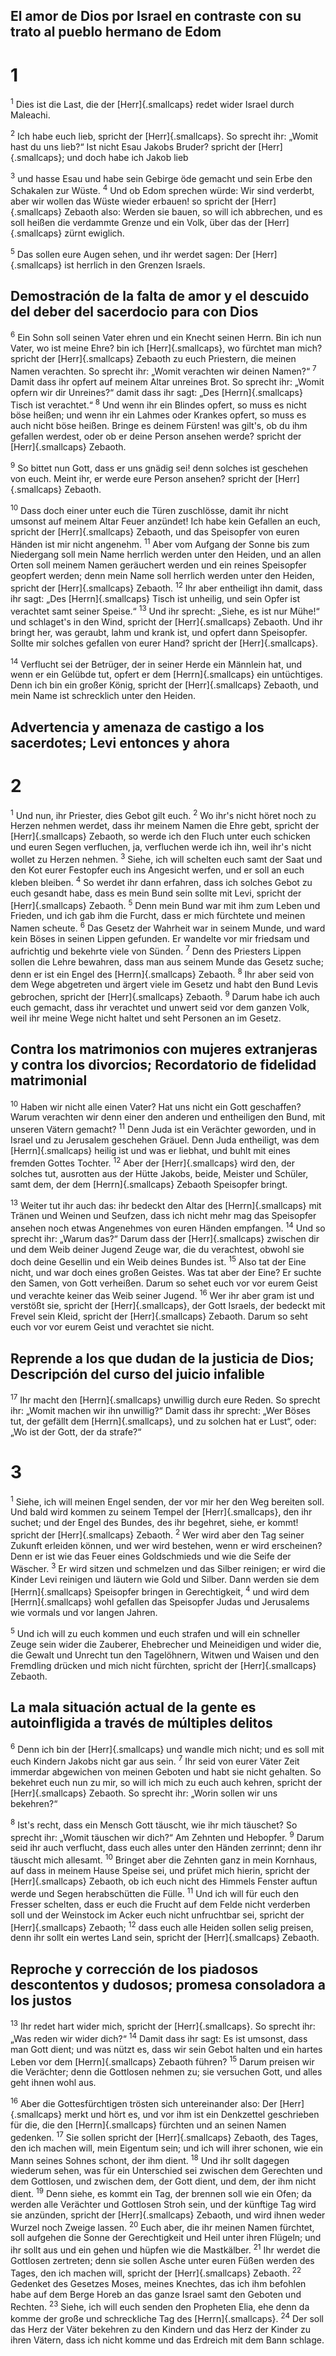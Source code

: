 ## El amor de Dios por Israel en contraste con su trato al pueblo hermano de Edom
# 1
<sup class='bibleverse'>1</sup> Dies ist die Last, die der [Herr]{.smallcaps} redet wider Israel durch Maleachi. 

<sup class='bibleverse'>2</sup> Ich habe euch lieb, spricht der [Herr]{.smallcaps}. So sprecht ihr: „Womit hast du uns lieb?“ Ist nicht Esau Jakobs Bruder? spricht der [Herr]{.smallcaps}; und doch habe ich Jakob lieb 

<sup class='bibleverse'>3</sup> und hasse Esau und habe sein Gebirge öde gemacht und sein Erbe den Schakalen zur Wüste. <sup class='bibleverse'>4</sup> Und ob Edom sprechen würde: Wir sind verderbt, aber wir wollen das Wüste wieder erbauen! so spricht der [Herr]{.smallcaps} Zebaoth also: Werden sie bauen, so will ich abbrechen, und es soll heißen die verdammte Grenze und ein Volk, über das der [Herr]{.smallcaps} zürnt ewiglich. 

<sup class='bibleverse'>5</sup> Das sollen eure Augen sehen, und ihr werdet sagen: Der [Herr]{.smallcaps} ist herrlich in den Grenzen Israels. 

## Demostración de la falta de amor y el descuido del deber del sacerdocio para con Dios
<sup class='bibleverse'>6</sup> Ein Sohn soll seinen Vater ehren und ein Knecht seinen Herrn. Bin ich nun Vater, wo ist meine Ehre? bin ich [Herr]{.smallcaps}, wo fürchtet man mich? spricht der [Herr]{.smallcaps} Zebaoth zu euch Priestern, die meinen Namen verachten. So sprecht ihr: „Womit verachten wir deinen Namen?“ <sup class='bibleverse'>7</sup> Damit dass ihr opfert auf meinem Altar unreines Brot. So sprecht ihr: „Womit opfern wir dir Unreines?“ damit dass ihr sagt: „Des [Herrn]{.smallcaps} Tisch ist verachtet.“ <sup class='bibleverse'>8</sup> Und wenn ihr ein Blindes opfert, so muss es nicht böse heißen; und wenn ihr ein Lahmes oder Krankes opfert, so muss es auch nicht böse heißen. Bringe es deinem Fürsten! was gilt's, ob du ihm gefallen werdest, oder ob er deine Person ansehen werde? spricht der [Herr]{.smallcaps} Zebaoth. 

<sup class='bibleverse'>9</sup> So bittet nun Gott, dass er uns gnädig sei! denn solches ist geschehen von euch. Meint ihr, er werde eure Person ansehen? spricht der [Herr]{.smallcaps} Zebaoth. 

<sup class='bibleverse'>10</sup> Dass doch einer unter euch die Türen zuschlösse, damit ihr nicht umsonst auf meinem Altar Feuer anzündet! Ich habe kein Gefallen an euch, spricht der [Herr]{.smallcaps} Zebaoth, und das Speisopfer von euren Händen ist mir nicht angenehm. <sup class='bibleverse'>11</sup> Aber vom Aufgang der Sonne bis zum Niedergang soll mein Name herrlich werden unter den Heiden, und an allen Orten soll meinem Namen geräuchert werden und ein reines Speisopfer geopfert werden; denn mein Name soll herrlich werden unter den Heiden, spricht der [Herr]{.smallcaps} Zebaoth. <sup class='bibleverse'>12</sup> Ihr aber entheiligt ihn damit, dass ihr sagt: „Des [Herrn]{.smallcaps} Tisch ist unheilig, und sein Opfer ist verachtet samt seiner Speise.“ <sup class='bibleverse'>13</sup> Und ihr sprecht: „Siehe, es ist nur Mühe!“ und schlaget's in den Wind, spricht der [Herr]{.smallcaps} Zebaoth. Und ihr bringt her, was geraubt, lahm und krank ist, und opfert dann Speisopfer. Sollte mir solches gefallen von eurer Hand? spricht der [Herr]{.smallcaps}. 

<sup class='bibleverse'>14</sup> Verflucht sei der Betrüger, der in seiner Herde ein Männlein hat, und wenn er ein Gelübde tut, opfert er dem [Herrn]{.smallcaps} ein untüchtiges. Denn ich bin ein großer König, spricht der [Herr]{.smallcaps} Zebaoth, und mein Name ist schrecklich unter den Heiden.

## Advertencia y amenaza de castigo a los sacerdotes; Levi entonces y ahora
# 2
<sup class='bibleverse'>1</sup> Und nun, ihr Priester, dies Gebot gilt euch. <sup class='bibleverse'>2</sup> Wo ihr's nicht höret noch zu Herzen nehmen werdet, dass ihr meinem Namen die Ehre gebt, spricht der [Herr]{.smallcaps} Zebaoth, so werde ich den Fluch unter euch schicken und euren Segen verfluchen, ja, verfluchen werde ich ihn, weil ihr's nicht wollet zu Herzen nehmen. <sup class='bibleverse'>3</sup> Siehe, ich will schelten euch samt der Saat und den Kot eurer Festopfer euch ins Angesicht werfen, und er soll an euch kleben bleiben. <sup class='bibleverse'>4</sup> So werdet ihr dann erfahren, dass ich solches Gebot zu euch gesandt habe, dass es mein Bund sein sollte mit Levi, spricht der [Herr]{.smallcaps} Zebaoth. <sup class='bibleverse'>5</sup> Denn mein Bund war mit ihm zum Leben und Frieden, und ich gab ihm die Furcht, dass er mich fürchtete und meinen Namen scheute. <sup class='bibleverse'>6</sup> Das Gesetz der Wahrheit war in seinem Munde, und ward kein Böses in seinen Lippen gefunden. Er wandelte vor mir friedsam und aufrichtig und bekehrte viele von Sünden. <sup class='bibleverse'>7</sup> Denn des Priesters Lippen sollen die Lehre bewahren, dass man aus seinem Munde das Gesetz suche; denn er ist ein Engel des [Herrn]{.smallcaps} Zebaoth. <sup class='bibleverse'>8</sup> Ihr aber seid von dem Wege abgetreten und ärgert viele im Gesetz und habt den Bund Levis gebrochen, spricht der [Herr]{.smallcaps} Zebaoth. <sup class='bibleverse'>9</sup> Darum habe ich auch euch gemacht, dass ihr verachtet und unwert seid vor dem ganzen Volk, weil ihr meine Wege nicht haltet und seht Personen an im Gesetz. 

## Contra los matrimonios con mujeres extranjeras y contra los divorcios; Recordatorio de fidelidad matrimonial
<sup class='bibleverse'>10</sup> Haben wir nicht alle einen Vater? Hat uns nicht ein Gott geschaffen? Warum verachten wir denn einer den anderen und entheiligen den Bund, mit unseren Vätern gemacht? <sup class='bibleverse'>11</sup> Denn Juda ist ein Verächter geworden, und in Israel und zu Jerusalem geschehen Gräuel. Denn Juda entheiligt, was dem [Herrn]{.smallcaps} heilig ist und was er liebhat, und buhlt mit eines fremden Gottes Tochter. <sup class='bibleverse'>12</sup> Aber der [Herr]{.smallcaps} wird den, der solches tut, ausrotten aus der Hütte Jakobs, beide, Meister und Schüler, samt dem, der dem [Herrn]{.smallcaps} Zebaoth Speisopfer bringt. 

<sup class='bibleverse'>13</sup> Weiter tut ihr auch das: ihr bedeckt den Altar des [Herrn]{.smallcaps} mit Tränen und Weinen und Seufzen, dass ich nicht mehr mag das Speisopfer ansehen noch etwas Angenehmes von euren Händen empfangen. <sup class='bibleverse'>14</sup> Und so sprecht ihr: „Warum das?“ Darum dass der [Herr]{.smallcaps} zwischen dir und dem Weib deiner Jugend Zeuge war, die du verachtest, obwohl sie doch deine Gesellin und ein Weib deines Bundes ist. <sup class='bibleverse'>15</sup> Also tat der Eine nicht, und war doch eines großen Geistes. Was tat aber der Eine? Er suchte den Samen, von Gott verheißen. Darum so sehet euch vor vor eurem Geist und verachte keiner das Weib seiner Jugend. <sup class='bibleverse'>16</sup> Wer ihr aber gram ist und verstößt sie, spricht der [Herr]{.smallcaps}, der Gott Israels, der bedeckt mit Frevel sein Kleid, spricht der [Herr]{.smallcaps} Zebaoth. Darum so seht euch vor vor eurem Geist und verachtet sie nicht. 

## Reprende a los que dudan de la justicia de Dios; Descripción del curso del juicio infalible
<sup class='bibleverse'>17</sup> Ihr macht den [Herrn]{.smallcaps} unwillig durch eure Reden. So sprecht ihr: „Womit machen wir ihn unwillig?“ Damit dass ihr sprecht: „Wer Böses tut, der gefällt dem [Herrn]{.smallcaps}, und zu solchen hat er Lust“, oder: „Wo ist der Gott, der da strafe?“

# 3
<sup class='bibleverse'>1</sup> Siehe, ich will meinen Engel senden, der vor mir her den Weg bereiten soll. Und bald wird kommen zu seinem Tempel der [Herr]{.smallcaps}, den ihr suchet; und der Engel des Bundes, des ihr begehret, siehe, er kommt! spricht der [Herr]{.smallcaps} Zebaoth. <sup class='bibleverse'>2</sup> Wer wird aber den Tag seiner Zukunft erleiden können, und wer wird bestehen, wenn er wird erscheinen? Denn er ist wie das Feuer eines Goldschmieds und wie die Seife der Wäscher. <sup class='bibleverse'>3</sup> Er wird sitzen und schmelzen und das Silber reinigen; er wird die Kinder Levi reinigen und läutern wie Gold und Silber. Dann werden sie dem [Herrn]{.smallcaps} Speisopfer bringen in Gerechtigkeit, <sup class='bibleverse'>4</sup> und wird dem [Herrn]{.smallcaps} wohl gefallen das Speisopfer Judas und Jerusalems wie vormals und vor langen Jahren. 

<sup class='bibleverse'>5</sup> Und ich will zu euch kommen und euch strafen und will ein schneller Zeuge sein wider die Zauberer, Ehebrecher und Meineidigen und wider die, die Gewalt und Unrecht tun den Tagelöhnern, Witwen und Waisen und den Fremdling drücken und mich nicht fürchten, spricht der [Herr]{.smallcaps} Zebaoth. 

## La mala situación actual de la gente es autoinfligida a través de múltiples delitos
<sup class='bibleverse'>6</sup> Denn ich bin der [Herr]{.smallcaps} und wandle mich nicht; und es soll mit euch Kindern Jakobs nicht gar aus sein. <sup class='bibleverse'>7</sup> Ihr seid von eurer Väter Zeit immerdar abgewichen von meinen Geboten und habt sie nicht gehalten. So bekehret euch nun zu mir, so will ich mich zu euch auch kehren, spricht der [Herr]{.smallcaps} Zebaoth. So sprecht ihr: „Worin sollen wir uns bekehren?“ 

<sup class='bibleverse'>8</sup> Ist's recht, dass ein Mensch Gott täuscht, wie ihr mich täuschet? So sprecht ihr: „Womit täuschen wir dich?“ Am Zehnten und Hebopfer. <sup class='bibleverse'>9</sup> Darum seid ihr auch verflucht, dass euch alles unter den Händen zerrinnt; denn ihr täuscht mich allesamt. <sup class='bibleverse'>10</sup> Bringet aber die Zehnten ganz in mein Kornhaus, auf dass in meinem Hause Speise sei, und prüfet mich hierin, spricht der [Herr]{.smallcaps} Zebaoth, ob ich euch nicht des Himmels Fenster auftun werde und Segen herabschütten die Fülle. <sup class='bibleverse'>11</sup> Und ich will für euch den Fresser schelten, dass er euch die Frucht auf dem Felde nicht verderben soll und der Weinstock im Acker euch nicht unfruchtbar sei, spricht der [Herr]{.smallcaps} Zebaoth; <sup class='bibleverse'>12</sup> dass euch alle Heiden sollen selig preisen, denn ihr sollt ein wertes Land sein, spricht der [Herr]{.smallcaps} Zebaoth. 

## Reproche y corrección de los piadosos descontentos y dudosos; promesa consoladora a los justos
<sup class='bibleverse'>13</sup> Ihr redet hart wider mich, spricht der [Herr]{.smallcaps}. So sprecht ihr: „Was reden wir wider dich?“ <sup class='bibleverse'>14</sup> Damit dass ihr sagt: Es ist umsonst, dass man Gott dient; und was nützt es, dass wir sein Gebot halten und ein hartes Leben vor dem [Herrn]{.smallcaps} Zebaoth führen? <sup class='bibleverse'>15</sup> Darum preisen wir die Verächter; denn die Gottlosen nehmen zu; sie versuchen Gott, und alles geht ihnen wohl aus. 

<sup class='bibleverse'>16</sup> Aber die Gottesfürchtigen trösten sich untereinander also: Der [Herr]{.smallcaps} merkt und hört es, und vor ihm ist ein Denkzettel geschrieben für die, die den [Herrn]{.smallcaps} fürchten und an seinen Namen gedenken. <sup class='bibleverse'>17</sup> Sie sollen spricht der [Herr]{.smallcaps} Zebaoth, des Tages, den ich machen will, mein Eigentum sein; und ich will ihrer schonen, wie ein Mann seines Sohnes schont, der ihm dient. <sup class='bibleverse'>18</sup> Und ihr sollt dagegen wiederum sehen, was für ein Unterschied sei zwischen dem Gerechten und dem Gottlosen, und zwischen dem, der Gott dient, und dem, der ihm nicht dient. <sup class='bibleverse'>19</sup> Denn siehe, es kommt ein Tag, der brennen soll wie ein Ofen; da werden alle Verächter und Gottlosen Stroh sein, und der künftige Tag wird sie anzünden, spricht der [Herr]{.smallcaps} Zebaoth, und wird ihnen weder Wurzel noch Zweige lassen. <sup class='bibleverse'>20</sup> Euch aber, die ihr meinen Namen fürchtet, soll aufgehen die Sonne der Gerechtigkeit und Heil unter ihren Flügeln; und ihr sollt aus und ein gehen und hüpfen wie die Mastkälber. <sup class='bibleverse'>21</sup> Ihr werdet die Gottlosen zertreten; denn sie sollen Asche unter euren Füßen werden des Tages, den ich machen will, spricht der [Herr]{.smallcaps} Zebaoth. <sup class='bibleverse'>22</sup> Gedenket des Gesetzes Moses, meines Knechtes, das ich ihm befohlen habe auf dem Berge Horeb an das ganze Israel samt den Geboten und Rechten. <sup class='bibleverse'>23</sup> Siehe, ich will euch senden den Propheten Elia, ehe denn da komme der große und schreckliche Tag des [Herrn]{.smallcaps}. <sup class='bibleverse'>24</sup> Der soll das Herz der Väter bekehren zu den Kindern und das Herz der Kinder zu ihren Vätern, dass ich nicht komme und das Erdreich mit dem Bann schlage.